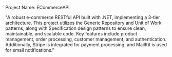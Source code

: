 Project Name: ECommerceAPI

"A robust e-commerce RESTful API built with .NET, implementing a 3-tier architecture. This project utilizes the Generic Repository and Unit of Work patterns,
along with Specification design patterns to ensure clean, maintainable, and scalable code. Key features include product management, order processing,
customer management, and authentication. Additionally, Stripe is integrated for payment processing, and MailKit is used for email notifications."
